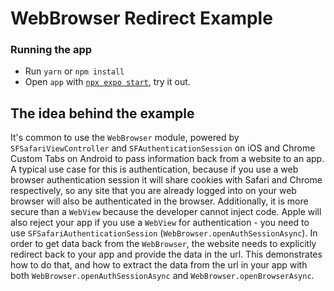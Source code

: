 # WebBrowser Redirect Example

### Running the app

- Run `yarn` or `npm install`
- Open `app` with [`npx expo start`](https://docs.expo.dev/versions/latest/workflow/expo-cli/), try it out.

## The idea behind the example

It's common to use the `WebBrowser` module, powered by `SFSafariViewController` and `SFAuthenticationSession` on iOS and Chrome Custom Tabs on Android to pass information back from a website to an app. A typical use case for this is authentication, because if you use a web browser authentication session it will share cookies with Safari and Chrome respectively, so any site that you are already logged into on your web browser will also be authenticated in the browser. Additionally, it is more secure than a `WebView` because the developer cannot inject code. Apple will also reject your app if you use a `WebView` for authentication - you need to use `SFSafariAuthenticationSession` (`WebBrowser.openAuthSessionAsync`). In order to get data back from the `WebBrowser`, the website needs to explicitly redirect back to your app and provide the data in the url. This demonstrates how to do that, and how to extract the data from the url in your app with both `WebBrowser.openAuthSessionAsync` and `WebBrowser.openBrowserAsync`.
